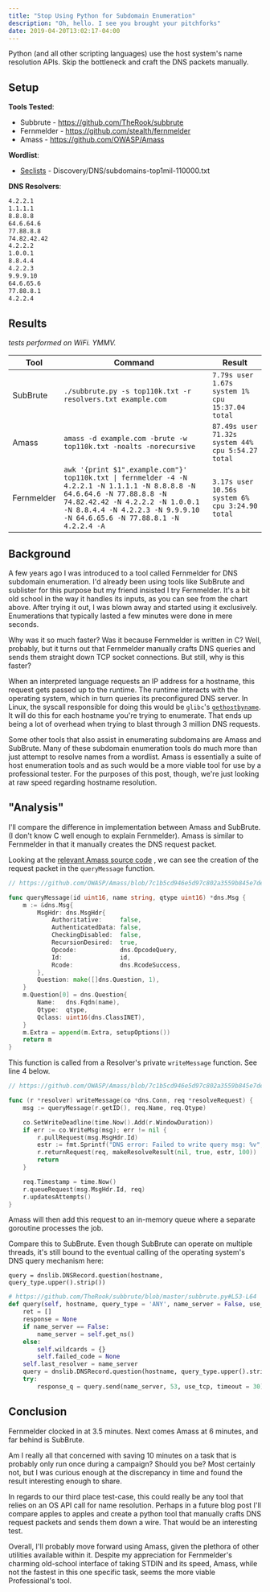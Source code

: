```yaml
---
title: "Stop Using Python for Subdomain Enumeration"
description: "Oh, hello. I see you brought your pitchforks"
date: 2019-04-20T13:02:17-04:00
---
```


Python (and all other scripting languages) use the host system's name resolution APIs. 
Skip the bottleneck and craft the DNS packets manually.

<!--more-->

## Setup

**Tools Tested**:

* Subbrute - https://github.com/TheRook/subbrute
* Fernmelder - https://github.com/stealth/fernmelder
* Amass - https://github.com/OWASP/Amass

**Wordlist**: 

* [Seclists](https://github.com/danielmiessler/SecLists) - Discovery/DNS/subdomains-top1mil-110000.txt

**DNS Resolvers**:

```txt
4.2.2.1
1.1.1.1
8.8.8.8
64.6.64.6
77.88.8.8
74.82.42.42
4.2.2.2
1.0.0.1
8.8.4.4
4.2.2.3
9.9.9.10
64.6.65.6
77.88.8.1
4.2.2.4
```

## Results

_tests performed on WiFi. YMMV._

| Tool     | Command                                                           | Result                                            |
| ---      | ---                                                               | ---                                               |
| SubBrute | `./subbrute.py -s top110k.txt -r resolvers.txt example.com`       | `7.79s user 1.67s system 1% cpu 15:37.04 total`   |
| Amass    | `amass -d example.com -brute -w top110k.txt -noalts -norecursive` | `87.49s user 71.32s system 44% cpu 5:54.27 total` |
| Fernmelder | `awk '{print $1".example.com"}' top110k.txt \| fernmelder -4 -N 4.2.2.1 -N 1.1.1.1 -N 8.8.8.8 -N 64.6.64.6 -N 77.88.8.8 -N 74.82.42.42 -N 4.2.2.2 -N 1.0.0.1 -N 8.8.4.4 -N 4.2.2.3 -N 9.9.9.10 -N 64.6.65.6 -N 77.88.8.1 -N 4.2.2.4 -A` | `3.17s user 10.56s system 6% cpu 3:24.90 total ` |

##  Background
A few years ago I was introduced to a tool called Fernmelder for DNS subdomain enumeration. I'd
already been using tools like SubBrute and sublister for this purpose but my friend insisted I try
Fernmelder. It's a bit old school in the way it handles its inputs, as you can see from the chart
above. After trying it out, I was blown away and started using it exclusively. Enumerations that
typically lasted a few minutes were done in mere seconds. 

Why was it so much faster? Was it because Fernmelder is written in C? Well, probably, but it turns
out that Fernmelder manually crafts DNS queries and sends them straight down TCP socket
connections.  But still, why is this faster?

When an interpreted language requests an IP address for a hostname, this request gets passed up to
the runtime. The runtime interacts with the operating system, which in turn queries its
preconfigured DNS server. In Linux, the syscall responsible for doing this would be `glibc`'s 
[`gethostbyname`](http://man7.org/linux/man-pages/man3/gethostbyname.3.html).
It will do this for each hostname you're trying to enumerate. That ends up being a lot of overhead
when trying to blast through 3 million DNS requests.

Some other tools that also assist in enumerating subdomains are Amass and SubBrute. Many of these
subdomain enumeration tools do much more than just attempt to resolve names from a wordlist. Amass
is essentially a suite of host enumeration tools and as such would be a more viable tool for use by
a professional tester. For the purposes of this post, though, we're just looking at raw speed
regarding hostname resolution.

## "Analysis"

I'll compare the difference in implementation between Amass and SubBrute. (I don't know C well
enough to explain Fernmelder). Amass is similar to Fernmelder in that it manually creates the
DNS request packet.

Looking at the 
[relevant Amass source code](https://github.com/OWASP/Amass/blob/7c1b5cd946e5d97c802a3559b845e7debc1e2008/amass/resolvers.go#L599-L619)
, we can see the creation of the request packet in the `queryMessage` function.

```go
// https://github.com/OWASP/Amass/blob/7c1b5cd946e5d97c802a3559b845e7debc1e2008/amass/resolvers.go#L599-L619

func queryMessage(id uint16, name string, qtype uint16) *dns.Msg {
	m := &dns.Msg{
		MsgHdr: dns.MsgHdr{
			Authoritative:     false,
			AuthenticatedData: false,
			CheckingDisabled:  false,
			RecursionDesired:  true,
			Opcode:            dns.OpcodeQuery,
			Id:                id,
			Rcode:             dns.RcodeSuccess,
		},
		Question: make([]dns.Question, 1),
	}
	m.Question[0] = dns.Question{
		Name:   dns.Fqdn(name),
		Qtype:  qtype,
		Qclass: uint16(dns.ClassINET),
	}
	m.Extra = append(m.Extra, setupOptions())
	return m
}
```

This function is called from a Resolver's private `writeMessage` function. See line 4 below.

```go
// https://github.com/OWASP/Amass/blob/7c1b5cd946e5d97c802a3559b845e7debc1e2008/amass/resolvers.go#L261-L275

func (r *resolver) writeMessage(co *dns.Conn, req *resolveRequest) {
	msg := queryMessage(r.getID(), req.Name, req.Qtype)

	co.SetWriteDeadline(time.Now().Add(r.WindowDuration))
	if err := co.WriteMsg(msg); err != nil {
		r.pullRequest(msg.MsgHdr.Id)
		estr := fmt.Sprintf("DNS error: Failed to write query msg: %v", err)
		r.returnRequest(req, makeResolveResult(nil, true, estr, 100))
		return
	}

	req.Timestamp = time.Now()
	r.queueRequest(msg.MsgHdr.Id, req)
	r.updatesAttempts()
}
```

Amass will then add this request to an in-memory queue where a separate goroutine processes the
job.


Compare this to SubBrute. Even though SubBrute can operate on multiple threads, it's still bound to
the eventual calling of the operating system's DNS query mechanism here:

`query = dnslib.DNSRecord.question(hostname, query_type.upper().strip())`

```python
# https://github.com/TheRook/subbrute/blob/master/subbrute.py#L53-L64
def query(self, hostname, query_type = 'ANY', name_server = False, use_tcp = False):
    ret = []
    response = None
    if name_server == False:
        name_server = self.get_ns()
    else:
        self.wildcards = {}
        self.failed_code = None
    self.last_resolver = name_server
    query = dnslib.DNSRecord.question(hostname, query_type.upper().strip())
    try:
        response_q = query.send(name_server, 53, use_tcp, timeout = 30)

```

## Conclusion

Fernmelder clocked in at 3.5 minutes. Next comes Amass at 6 minutes, and far behind is SubBrute.

Am I really all that concerned with saving 10 minutes on a task that is probably only run once
during a campaign? Should you be? Most certainly not, but I was curious enough at the discrepancy
in time and found the result interesting enough to share.

In regards to our third place test-case, this could really be any tool that relies on an OS API
call for name resolution. Perhaps in a future blog post I'll compare apples to apples and create a
python tool that manually crafts DNS request packets and sends them down a wire. That would be an
interesting test.

Overall, I'll probably move forward using Amass, given the plethora of other utilities available
within it. Despite my appreciation for Fernmelder's charming old-school interface of taking STDIN
and its speed, Amass, while not the fastest in this one specific task, seems the more viable
Professional's tool.
